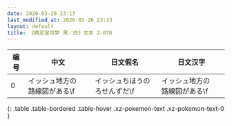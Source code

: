 ```yaml
---
date: 2020-03-26 23:13
last_modified_at: 2020-03-26 23:13
layout: default
title: 《精灵宝可梦 黑／白》文本 2-078
---
```

| 编号 | 中文 | 日文假名 | 日文汉字 |
| ---- | ---- | ---- | --- |
| 0 | イッシュ地方の　路線図がある\f | イッシュちほうの　ろせんずだ\f | イッシュ地方の　路線図がある\f |
{: .table .table-bordered .table-hover .xz-pokemon-text .xz-pokemon-text-0 }